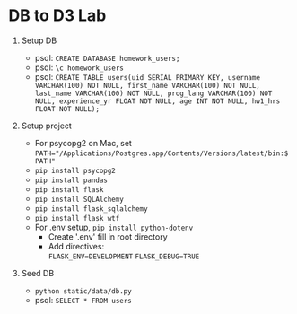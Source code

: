 # DB to D3 Lab

1. Setup DB
    + psql: `CREATE DATABASE homework_users;`
    + psql: `\c homework_users`
    + psql: `CREATE TABLE users(uid SERIAL PRIMARY KEY, username VARCHAR(100) NOT NULL, first_name VARCHAR(100) NOT NULL, last_name VARCHAR(100) NOT NULL, prog_lang VARCHAR(100) NOT NULL, experience_yr FLOAT NOT NULL, age INT NOT NULL, hw1_hrs FLOAT NOT NULL);`
    
2. Setup project
    + For psycopg2 on Mac, set `PATH="/Applications/Postgres.app/Contents/Versions/latest/bin:$PATH"`
    + `pip install psycopg2`
    + `pip install pandas`
    + `pip install flask`
    + `pip install SQLAlchemy`
    + `pip install flask_sqlalchemy`
    + `pip install flask_wtf`
    + For .env setup, `pip install python-dotenv`
        - Create '.env' fill in root directory
        - Add directives:<br>
            `FLASK_ENV=DEVELOPMENT`
            `FLASK_DEBUG=TRUE`
    
3. Seed DB
    + `python static/data/db.py`
    + psql: `SELECT * FROM users`

